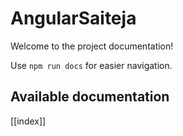 # AngularSaiteja

Welcome to the project documentation!

Use `npm run docs` for easier navigation.

## Available documentation

[[index]]
